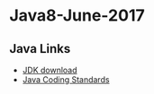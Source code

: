 # Java8-June-2017


## Java Links
- [JDK download](http://www.oracle.com/technetwork/java/javase/downloads/index.html)
- [Java Coding Standards](http://www.oracle.com/technetwork/java/codeconvtoc-136057.html)

